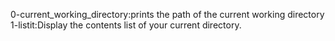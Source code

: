 0-current_working_directory:prints the path of the current working directory
1-listit:Display the contents list of your current directory.
